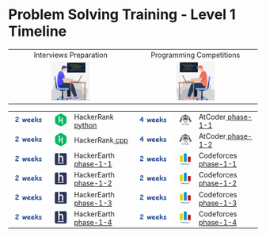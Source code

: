 # Problem Solving Training - Level 1 Timeline

<!-- <a href="/level-1/Timeline.md"><img width="100%" src="/logos/level-1-timeline.png"></img></a> -->

<table>
    <tbody>
        <tr>
<td align="center" width="50%">Interviews Preparation</td>
<td align="center" width="50%">Programming Competitions</td>
        </tr>
        <tr>
<td align="center" width="50%"><a href="/level-1/Timeline.md"><img src="/logos/type1.png" width="33%"></img></a></td>
<td align="center" width="50%"><a href="/level-1/Timeline.md"><img src="/logos/type2.png" width="33%"></img></a></td>
        </tr>
    </tbody>
</table>
<table>
    <tbody>
        <tr>
<td align="left" width="17%"><a href="/level-1/Timeline.md"><img src="/logos/2-weeks.png"></img></a></td>
<td              width="8%"><a href="/level-1/hackerrank/python"><img src="/logos/hackerrank.png"></img></a></td>
<td align="left" width="25%">HackerRank<a href="/level-1/hackerrank/python"> python</a></td>
<td align="left" width="17%"><a href="/level-1/Timeline.md"><img src="/logos/4-weeks.png"></img></a></td>
</img></a></td>
<td              width="8%"><a href="/level-1/atcoder/phase-1-1"><img src="/logos/atcoder.png"></img></a></td>
<td align="left" width="25%">AtCoder<a href="/level-1/atcoder/phase-1-1"> phase-1-1</a></td>
        </tr>
        <tr>
<td align="left" width="17%"><a href="/level-1/Timeline.md"><img src="/logos/2-weeks.png"></img></a></td>
<td              width="8%"><a href="/level-1/hackerrank/cpp"><img src="/logos/hackerrank.png"></img></a></td>
<td align="left" width="15%">HackerRank<a href="/level-1/hackerrank/cpp"> cpp</a></td>
<td align="left" width="17%"><a href="/level-1/Timeline.md"><img src="/logos/4-weeks.png"></img></a></td>
<td              width="8%"><a href="/level-1/atcoder/phase-1-2"><img src="/logos/atcoder.png"></img></a></td>
<td align="left" width="15%">AtCoder<a href="/level-1/atcoder/phase-1-2"> phase-1-2</a></td>
        </tr>
        <tr>
<td align="left" width="17%"><a href="/level-1/Timeline.md"><img src="/logos/2-weeks.png"></img></a></td>
<td              width="8%"><a href="/level-1/hackerearth/phase-1-1"><img src="/logos/hackerearth.png"></img></a></td>
<td align="left" width="25%">HackerEarth<a href="/level-1/hackerearth/phase-1-1"> phase-1-1</a></td>
<td align="left" width="17%"><a href="/level-1/Timeline.md"><img src="/logos/2-weeks.png"></img></a></td>
<td              width="8%"><a href="/level-1/codeforces/phase-1-1"><img src="/logos/codeforces.png"></img></a></td>
<td align="left" width="25%">Codeforces<a href="/level-1/codeforces/phase-1-1"> phase-1-1</a></td>
        </tr>
        <tr>
<td align="left" width="17%"><a href="/level-1/Timeline.md"><img src="/logos/2-weeks.png"></img></a></td>
<td              width="8%"><a href="/level-1/hackerearth/phase-1-2"><img src="/logos/hackerearth.png"></img></a></td>
<td align="left" width="15%">HackerEarth<a href="/level-1/hackerearth/phase-1-2"> phase-1-2</a></td>
<td align="left" width="17%"><a href="/level-1/Timeline.md"><img src="/logos/2-weeks.png"></img></a></td>
<td              width="8%"><a href="/level-1/codeforces/phase-1-2"><img src="/logos/codeforces.png"></img></a></td>
<td align="left" width="15%">Codeforces<a href="/level-1/codeforces/phase-1-2"> phase-1-2</a></td>
        </tr>
        <tr>
<td align="left" width="17%"><a href="/level-1/Timeline.md"><img src="/logos/2-weeks.png"></img></a></td>
<td              width="8%"><a href="/level-1/hackerearth/phase-1-3"><img src="/logos/hackerearth.png"></img></a></td>
<td align="left" width="25%">HackerEarth<a href="/level-1/hackerearth/phase-1-3"> phase-1-3</a></td>
<td align="left" width="17%"><a href="/level-1/Timeline.md"><img src="/logos/2-weeks.png"></img></a></td>
<td              width="8%"><a href="/level-1/codeforces/phase-1-3"><img src="/logos/codeforces.png"></img></a></td>
<td align="left" width="25%">Codeforces<a href="/level-1/codeforces/phase-1-3"> phase-1-3</a></td>
        </tr>
        <tr>
<td align="left" width="17%"><a href="/level-1/Timeline.md"><img src="/logos/2-weeks.png"></img></a></td>
<td              width="8%"><a href="/level-1/hackerearth/phase-1-4"><img src="/logos/hackerearth.png"></img></a></td>
<td align="left" width="15%">HackerEarth<a href="/level-1/hackerearth/phase-1-4"> phase-1-4</a></td>
<td align="left" width="17%"><a href="/level-1/Timeline.md"><img src="/logos/2-weeks.png"></img></a></td>
<td              width="8%"><a href="/level-1/codeforces/phase-1-4"><img src="/logos/codeforces.png"></img></a></td>
<td align="left" width="15%">Codeforces<a href="/level-1/codeforces/phase-1-4"> phase-1-4</a></td>
        </tr>
    </tbody>
</table>
